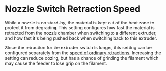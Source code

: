 Nozzle Switch Retraction Speed
====
While a nozzle is on stand-by, the material is kept out of the heat zone to protect it from degrading. This setting configures how fast the material is retracted from the nozzle chamber when switching to a different extruder, and how fast it's being pushed back when switching back to this extruder.

Since the retraction for the extruder switch is longer, this setting can be configured separately from the [speed of ordinary retractions](retraction_retract_speed.md). Increasing the setting can reduce oozing, but has a chance of grinding the filament which may cause the feeder to lose grip on the filament.